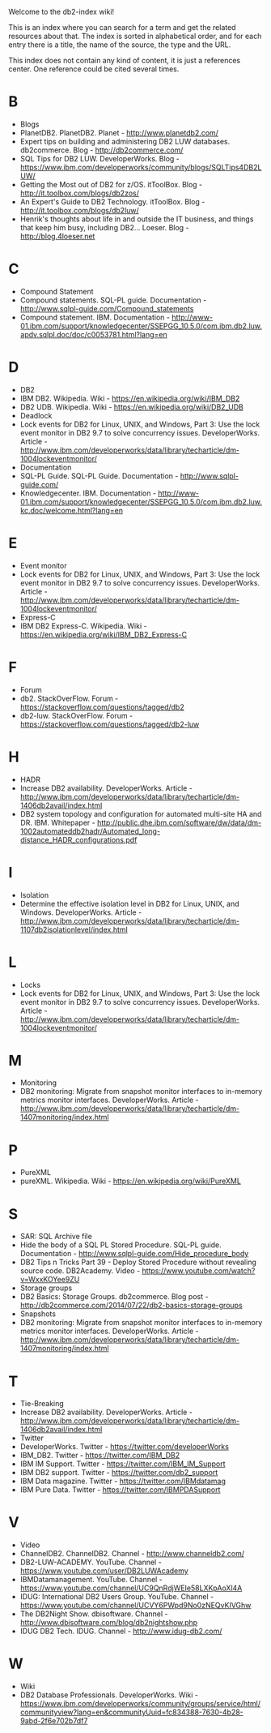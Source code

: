 Welcome to the db2-index wiki!

This is an index where you can search for a term and get the related resources about that. The index is sorted in alphabetical order, and for each entry there is a title, the name of the source, the type and the URL.

This index does not contain any kind of content, it is just a references center. One reference could be cited several times.

# B

* Blogs
 * PlanetDB2. PlanetDB2. Planet - http://www.planetdb2.com/
 * Expert tips on building and administering DB2 LUW databases. db2commerce. Blog - http://db2commerce.com/
 * SQL Tips for DB2 LUW. DeveloperWorks. Blog - https://www.ibm.com/developerworks/community/blogs/SQLTips4DB2LUW/
 * Getting the Most out of DB2 for z/OS. itToolBox. Blog - http://it.toolbox.com/blogs/db2zos/
 * An Expert's Guide to DB2 Technology. itToolBox. Blog - http://it.toolbox.com/blogs/db2luw/
 * Henrik's thoughts about life in and outside the IT business, and things that keep him busy, including DB2... Loeser. Blog - http://blog.4loeser.net

# C

* Compound Statement
 * Compound statements. SQL-PL guide. Documentation - http://www.sqlpl-guide.com/Compound_statements
 * Compound statement. IBM. Documentation - http://www-01.ibm.com/support/knowledgecenter/SSEPGG_10.5.0/com.ibm.db2.luw.apdv.sqlpl.doc/doc/c0053781.html?lang=en

# D

* DB2
 * IBM DB2. Wikipedia. Wiki - https://en.wikipedia.org/wiki/IBM_DB2
 * DB2 UDB. Wikipedia. Wiki - https://en.wikipedia.org/wiki/DB2_UDB
* Deadlock
 * Lock events for DB2 for Linux, UNIX, and Windows, Part 3: Use the lock event monitor in DB2 9.7 to solve concurrency issues. DeveloperWorks. Article - http://www.ibm.com/developerworks/data/library/techarticle/dm-1004lockeventmonitor/
* Documentation
 * SQL-PL Guide. SQL-PL Guide. Documentation - http://www.sqlpl-guide.com/
 * Knowledgecenter. IBM. Documentation - http://www-01.ibm.com/support/knowledgecenter/SSEPGG_10.5.0/com.ibm.db2.luw.kc.doc/welcome.html?lang=en

# E

* Event monitor
 * Lock events for DB2 for Linux, UNIX, and Windows, Part 3: Use the lock event monitor in DB2 9.7 to solve concurrency issues. DeveloperWorks. Article - http://www.ibm.com/developerworks/data/library/techarticle/dm-1004lockeventmonitor/
* Express-C
 * IBM DB2 Express-C. Wikipedia. Wiki - https://en.wikipedia.org/wiki/IBM_DB2_Express-C

# F

* Forum
 * db2. StackOverFlow. Forum - https://stackoverflow.com/questions/tagged/db2
 * db2-luw. StackOverFlow. Forum - https://stackoverflow.com/questions/tagged/db2-luw

# H

* HADR
 * Increase DB2 availability. DeveloperWorks. Article - http://www.ibm.com/developerworks/data/library/techarticle/dm-1406db2avail/index.html
 * DB2 system topology and configuration for automated multi-site HA and DR. IBM. Whitepaper - http://public.dhe.ibm.com/software/dw/data/dm-1002automateddb2hadr/Automated_long-distance_HADR_configurations.pdf

# I

* Isolation
 * Determine the effective isolation level in DB2 for Linux, UNIX, and Windows. DeveloperWorks. Article - http://www.ibm.com/developerworks/data/library/techarticle/dm-1107db2isolationlevel/index.html

# L

* Locks
 * Lock events for DB2 for Linux, UNIX, and Windows, Part 3: Use the lock event monitor in DB2 9.7 to solve concurrency issues. DeveloperWorks. Article - http://www.ibm.com/developerworks/data/library/techarticle/dm-1004lockeventmonitor/

# M

* Monitoring
 * DB2 monitoring: Migrate from snapshot monitor interfaces to in-memory metrics monitor interfaces. DeveloperWorks. Article - http://www.ibm.com/developerworks/data/library/techarticle/dm-1407monitoring/index.html

# P

* PureXML
 * pureXML. Wikipedia. Wiki - https://en.wikipedia.org/wiki/PureXML

# S

* SAR: SQL Archive file
 * Hide the body of a SQL PL Stored Procedure. SQL-PL guide. Documentation - http://www.sqlpl-guide.com/Hide_procedure_body
 * DB2 Tips n Tricks Part 39 - Deploy Stored Procedure without revealing source code. DB2Academy. Video - https://www.youtube.com/watch?v=WxxKOYee9ZU
* Storage groups
 * DB2 Basics: Storage Groups. db2commerce. Blog post - http://db2commerce.com/2014/07/22/db2-basics-storage-groups
* Snapshots
 * DB2 monitoring: Migrate from snapshot monitor interfaces to in-memory metrics monitor interfaces. DeveloperWorks. Article - http://www.ibm.com/developerworks/data/library/techarticle/dm-1407monitoring/index.html

# T

* Tie-Breaking
 * Increase DB2 availability. DeveloperWorks. Article - http://www.ibm.com/developerworks/data/library/techarticle/dm-1406db2avail/index.html
* Twitter
 * DeveloperWorks. Twitter - https://twitter.com/developerWorks
 * IBM_DB2. Twitter - https://twitter.com/IBM_DB2
 * IBM IM Support. Twitter - https://twitter.com/IBM_IM_Support
 * IBM DB2 support. Twitter - https://twitter.com/db2_support
 * IBM Data magazine. Twitter - https://twitter.com/IBMdatamag
 * IBM Pure Data. Twitter - https://twitter.com/IBMPDASupport

# V

* Video
 * ChannelDB2. ChannelDB2. Channel - http://www.channeldb2.com/
 * DB2-LUW-ACADEMY. YouTube. Channel - https://www.youtube.com/user/DB2LUWAcademy
 * IBMDatamanagement. YouTube. Channel - https://www.youtube.com/channel/UC9QnRdjWEIe58LXKpAoXl4A
 * IDUG: International DB2 Users Group. YouTube. Channel - https://www.youtube.com/channel/UCVY6PWpd9No0zNEQvKIVGhw
 * The DB2Night Show. dbisoftware. Channel - http://www.dbisoftware.com/blog/db2nightshow.php
 * IDUG DB2 Tech. IDUG. Channel - http://www.idug-db2.com/

# W

* Wiki
 * DB2 Database Professionals. DeveloperWorks. Wiki - https://www.ibm.com/developerworks/community/groups/service/html/communityview?lang=en&communityUuid=fc834388-7630-4b28-9abd-2f6e702b7df7